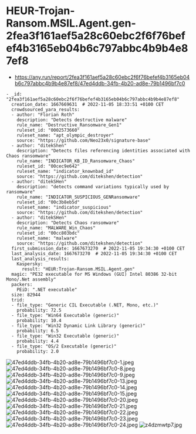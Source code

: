 # HEUR-Trojan-Ransom.MSIL.Agent.gen-2fea3f161aef5a28c60ebc2f6f76befef4b3165eb04b6c797abbc4b9b4e87ef8

- https://any.run/report/2fea3f161aef5a28c60ebc2f6f76befef4b3165eb04b6c797abbc4b9b4e87ef8/47ed4ddb-34fb-4b20-ad8e-79b1496bf7c0

```
- _id: "2fea3f161aef5a28c60ebc2f6f76befef4b3165eb04b6c797abbc4b9b4e87ef8"
  creation_date: 1667669631  # 2022-11-05 18:33:51 +0100 CET
  crowdsourced_yara_results: 
  - author: "Florian Roth"
    description: "Detects destructive malware"
    rule_name: "Destructive_Ransomware_Gen1"
    ruleset_id: "0002573660"
    ruleset_name: "apt_olympic_destroyer"
    source: "https://github.com/Neo23x0/signature-base"
  - author: "ditekShen"
    description: "Detects files referencing identities associated with Chaos ransomware"
    rule_name: "INDICATOR_KB_ID_Ransomware_Chaos"
    ruleset_id: "00cec9e642"
    ruleset_name: "indicator_knownbad_id"
    source: "https://github.com/ditekshen/detection"
  - author: "ditekSHen"
    description: "detects command variations typically used by ransomware"
    rule_name: "INDICATOR_SUSPICIOUS_GENRansomware"
    ruleset_id: "00c3b8eb5d"
    ruleset_name: "indicator_suspicious"
    source: "https://github.com/ditekshen/detection"
  - author: "ditekSHen"
    description: "Detects Chaos ransomware"
    rule_name: "MALWARE_Win_Chaos"
    ruleset_id: "00cc803bdc"
    ruleset_name: "malware"
    source: "https://github.com/ditekshen/detection"
  first_submission_date: 1667673270  # 2022-11-05 19:34:30 +0100 CET
  last_analysis_date: 1667673270  # 2022-11-05 19:34:30 +0100 CET
  last_analysis_results: 
    Kaspersky: 
      result: "HEUR:Trojan-Ransom.MSIL.Agent.gen"
  magic: "PE32 executable for MS Windows (GUI) Intel 80386 32-bit Mono/.Net assembly"
  packers: 
    PEiD: ".NET executable"
  size: 82944
  trid: 
  - file_type: "Generic CIL Executable (.NET, Mono, etc.)"
    probability: 72.5
  - file_type: "Win64 Executable (generic)"
    probability: 10.4
  - file_type: "Win32 Dynamic Link Library (generic)"
    probability: 6.5
  - file_type: "Win32 Executable (generic)"
    probability: 4.4
  - file_type: "OS/2 Executable (generic)"
    probability: 2.0
```

![47ed4ddb-34fb-4b20-ad8e-79b1496bf7c0-1.jpeg](47ed4ddb-34fb-4b20-ad8e-79b1496bf7c0-1.jpeg)
![47ed4ddb-34fb-4b20-ad8e-79b1496bf7c0-8.jpeg](47ed4ddb-34fb-4b20-ad8e-79b1496bf7c0-8.jpeg)
![47ed4ddb-34fb-4b20-ad8e-79b1496bf7c0-9.jpeg](47ed4ddb-34fb-4b20-ad8e-79b1496bf7c0-9.jpeg)
![47ed4ddb-34fb-4b20-ad8e-79b1496bf7c0-13.jpeg](47ed4ddb-34fb-4b20-ad8e-79b1496bf7c0-13.jpeg)
![47ed4ddb-34fb-4b20-ad8e-79b1496bf7c0-14.jpeg](47ed4ddb-34fb-4b20-ad8e-79b1496bf7c0-14.jpeg)
![47ed4ddb-34fb-4b20-ad8e-79b1496bf7c0-15.jpeg](47ed4ddb-34fb-4b20-ad8e-79b1496bf7c0-15.jpeg)
![47ed4ddb-34fb-4b20-ad8e-79b1496bf7c0-20.jpeg](47ed4ddb-34fb-4b20-ad8e-79b1496bf7c0-20.jpeg)
![47ed4ddb-34fb-4b20-ad8e-79b1496bf7c0-21.jpeg](47ed4ddb-34fb-4b20-ad8e-79b1496bf7c0-21.jpeg)
![47ed4ddb-34fb-4b20-ad8e-79b1496bf7c0-22.jpeg](47ed4ddb-34fb-4b20-ad8e-79b1496bf7c0-22.jpeg)
![47ed4ddb-34fb-4b20-ad8e-79b1496bf7c0-23.jpeg](47ed4ddb-34fb-4b20-ad8e-79b1496bf7c0-23.jpeg)
![47ed4ddb-34fb-4b20-ad8e-79b1496bf7c0-24.jpeg](47ed4ddb-34fb-4b20-ad8e-79b1496bf7c0-24.jpeg)
![z4dzmwtp7.jpg](z4dzmwtp7.jpg)
